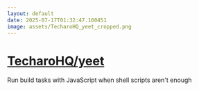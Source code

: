 ```yaml
---
layout: default
date: 2025-07-17T01:32:47.160451
image: assets/TecharoHQ_yeet_cropped.png
---
```


# [TecharoHQ/yeet](https://github.com/TecharoHQ/yeet)

Run build tasks with JavaScript when shell scripts aren't enough
